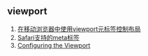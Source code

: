 ## viewport
1. [在移动浏览器中使用viewport元标签控制布局](https://developer.mozilla.org/zh-CN/docs/Mobile/Viewport_meta_tag)
2. [Safari支持的meta标签](https://developer.apple.com/library/safari/documentation/AppleApplications/Reference/SafariHTMLRef/Articles/MetaTags.html)
3. [Configuring the Viewport](https://developer.apple.com/library/safari/documentation/AppleApplications/Reference/SafariWebContent/UsingtheViewport/UsingtheViewport.html)
